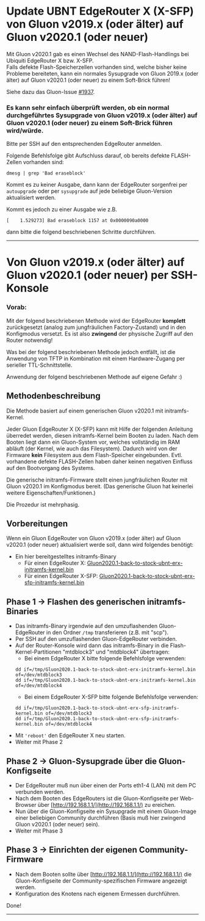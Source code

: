 # Update UBNT EdgeRouter X (X-SFP) von Gluon v2019.x (oder älter) auf Gluon v2020.1 (oder neuer)

  
Mit Gluon v2020.1 gab es einen Wechsel des NAND-Flash-Handlings bei Ubiquiti EdgeRouter X bzw. X-SFP.  
Falls defekte Flash-Speicherzellen vorhanden sind, welche bisher keine Probleme bereiteten, kann ein normales Sysupgrade von Gluon 2019.x (oder älter) auf Gluon v2020.1 (oder neuer) zu einem Soft-Brick führen!

Siehe dazu das Gluon-Issue [#1937](https://github.com/freifunk-gluon/gluon/issues/1937).  

### Es kann sehr einfach überprüft werden, ob ein normal durchgeführtes Sysupgrade von Gluon v2019.x (oder älter) auf Gluon v2020.1 (oder neuer) zu einem Soft-Brick führen wird/würde.

Bitte per SSH auf den entsprechenden EdgeRouter anmelden.

Folgende Befehlsfolge gibt Aufschluss darauf, ob bereits defekte FLASH-Zellen vorhanden sind:

```
dmesg | grep 'Bad eraseblock'
```
Kommt es zu keiner Ausgabe, dann kann der EdgeRouter sorgenfrei per `autoupgrade` oder per `sysupgrade` auf jede beliebige Gluon-Version aktualisiert werden.

Kommt es jedoch zu einer Ausgabe wie z.B.

```
[    1.529273] Bad eraseblock 1157 at 0x0000090a0000
``` 
dann bitte die folgend beschriebenen Schritte durchführen.

---

# Von Gluon v2019.x (oder älter) auf Gluon v2020.1 (oder neuer) per SSH-Konsole
### Vorab:
Mit der folgend beschriebenen Methode wird der EdgeRouter **komplett** zurückgesetzt (analog zum jungfräulichen Factory-Zustand) und in den Konfigmodus versetzt. Es ist also **zwingend** der physische Zugriff auf den Router notwendig!

Was bei der folgend beschriebenen Methode jedoch entfällt, ist die Anwendung von TFTP in Kombination mit einem Hardware-Zugang per serieller TTL-Schnittstelle.

Anwendung der folgend beschriebenen Methode auf eigene Gefahr :)


## Methodenbeschreibung  
Die Methode basiert auf einem generischen Gluon v2020.1 mit initramfs-Kernel. 

Jeder Gluon EdgeRouter X (X-SFP) kann mit Hilfe der folgenden Anleitung überredet werden, diesen initramfs-Kernel beim Booten zu laden. Nach dem Booten liegt dann ein Gluon-System vor, welches vollständig im RAM abläuft (der Kernel, wie auch das Filesystem). Dadurch wird von der Firmware **kein** Filesystem aus dem Flash-Speicher eingebunden. Evtl. vorhandene defekte FLASH-Zellen haben daher keinen negativen Einfluss auf den Bootvorgang des Systems.

Die generische initramfs-Firmware stellt einen jungfräulichen Router mit Gluon v2020.1 im Konfigmodus bereit. (Das generische Gluon hat keinerlei weitere Eigenschaften/Funktionen.) 

Die Prozedur ist mehrphasig.

## Vorbereitungen
Wenn ein Gluon EdgeRouter von Gluon v2019.x (oder älter) auf Gluon v2020.1 (oder neuer) aktualisiert werde soll, dann wird folgendes benötigt:
- Ein hier bereitgestelltes initramfs-Binary
   - Für einen EdgeRouter X: [Gluon2020.1-back-to-stock-ubnt-erx-initramfs-kernel.bin](Gluon2020.1-back-to-stock-ubnt-erx-initramfs-kernel.bin)
   - Für einen EdgeRouter X-SFP: [Gluon2020.1-back-to-stock-ubnt-erx-sfp-initramfs-kernel.bin](Gluon2020.1-back-to-stock-ubnt-erx-sfp-initramfs-kernel.bin) 

## Phase 1 -> Flashen des generischen initramfs-Binaries
- Das initramfs-Binary irgendwie auf den umzuflashenden Gluon-EdgeRouter in den Ordner `/tmp` transferieren (z.B. mit "scp").
- Per SSH auf den umzuflashenden Gluon-EdgeRouter verbinden.
- Auf der Router-Konsole wird dann das initramfs-Binary in die Flash-Kernel-Partitionen "mtdblock3" und "mtdblock4" übertragen:  
    - Bei einem EdgeRouter X bitte folgende Befehlsfolge verwenden:  
    ```
    dd if=/tmp/Gluon2020.1-back-to-stock-ubnt-erx-initramfs-kernel.bin of=/dev/mtdblock3
    dd if=/tmp/Gluon2020.1-back-to-stock-ubnt-erx-initramfs-kernel.bin of=/dev/mtdblock4
    ```
    - Bei einem EdgeRouter X-SFP bitte folgende Befehlsfolge verwenden:  
    ```
    dd if=/tmp/Gluon2020.1-back-to-stock-ubnt-erx-sfp-initramfs-kernel.bin of=/dev/mtdblock3
    dd if=/tmp/Gluon2020.1-back-to-stock-ubnt-erx-sfp-initramfs-kernel.bin of=/dev/mtdblock4
    ```
- Mit `'reboot'` den EdgeRouter X neu starten.
- Weiter mit Phase 2

## Phase 2 -> Gluon-Sysupgrade über die Gluon-Konfigseite
- Der EdgeRouter muß nun über einen der Ports eth1-4 (LAN) mit dem PC verbunden werden.
- Nach dem Booten des EdgeRouters ist die Gluon-Konfigseite per Web-Browser über [http://192.168.1.1/](http://192.168.1.1/) zu ereichen.
- Nun über die Gluon-Konfigseite ein Sysupgrade mit einem Gluon-Image einer beliebigen Community durchführen (Basis muß hier zwingend Gluon v2020.1 (oder neuer) sein).
- Weiter mit Phase 3

## Phase 3 -> Einrichten der eigenen Community-Firmware
- Nach dem Booten sollte über [http://192.168.1.1/](http://192.168.1.1/) die Gluon-Konfigseite der Community-spezifischen Firmware angezeigt werden.
- Konfiguration des Knotens nach eigenem Ermessen durchführen.

Done!

---
